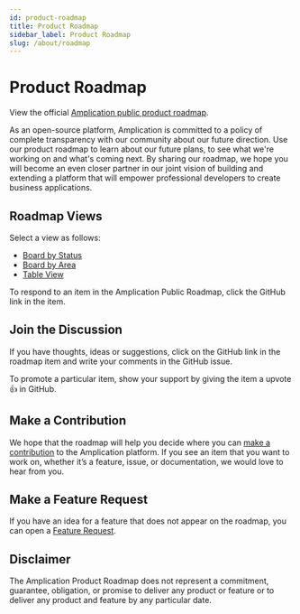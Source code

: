 ```yaml
---
id: product-roadmap
title: Product Roadmap
sidebar_label: Product Roadmap
slug: /about/roadmap
---
```


# Product Roadmap

View the official [Amplication public product roadmap](https://amplication.notion.site/190845345cb04a2ea15b4f4cce3a05ae).

As an open-source platform, Amplication is committed to a policy of complete transparency with our community about our future direction. Use our product roadmap to learn about our future plans, to see what we're working on and what's coming next.
By sharing our roadmap, we hope you will become an even closer partner in our joint vision of building and extending a platform that will empower professional developers to create business applications.

## Roadmap Views

Select a view as follows:

- [Board by Status](https://amplication.notion.site/190845345cb04a2ea15b4f4cce3a05ae?v=4fd4da56afd8478dbcccadce4059bcc9)
- [Board by Area](https://amplication.notion.site/190845345cb04a2ea15b4f4cce3a05ae?v=292e393cbd564628ab4117eb3f7d8c45)
- [Table View](https://amplication.notion.site/190845345cb04a2ea15b4f4cce3a05ae?v=da666b7936fb41e1b1da4a2150505b28)

To respond to an item in the Amplication Public Roadmap, click the GitHub link in the item.

## Join the Discussion

If you have thoughts, ideas or suggestions, click on the GitHub link in the roadmap item and write your comments in the GitHub issue.

To promote a particular item, show your support by giving the item a upvote 👍 in GitHub.

## Make a Contribution

We hope that the roadmap will help you decide where you can [make a contribution](/docs/contributing/) to the Amplication platform. If you see an item that you want to work on, whether it’s a feature, issue, or documentation, we would love to hear from you.

## Make a Feature Request

If you have an idea for a feature that does not appear on the roadmap, you can open a [Feature Request](/docs/contributing/#missing-a-feature).

## Disclaimer

The Amplication Product Roadmap does not represent a commitment, guarantee, obligation, or promise to deliver any product or feature or to deliver any product and feature by any particular date.
